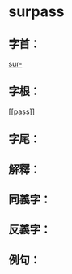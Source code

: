 # surpass


## 字首：
[sur-](/Root%20Prefix%20and%20Suffix/S/sur-.md)

## 字根：
[[pass]]

## 字尾：


## 解釋：

## 同義字：

## 反義字：

## 例句：

